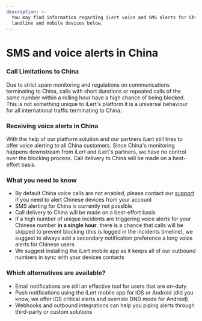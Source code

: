 ```yaml
---
description: >-
  You may find information regarding iLert voice and SMS alerts for Chinese
  landline and mobile devices below.
---
```


# SMS and voice alerts in China

### Call Limitations to China

Due to strict spam monitoring and regulations on communications terminating to China, calls with short durations or repeated calls of the same number within a rolling hour have a high chance of being blocked. This is not something unique to iLert's platform it is a universal behaviour for all international traffic terminating to China.

### Receiving voice alerts in China

With the help of our platform solution and our partners iLert still tries to offer voice alerting to all China customers. Since China's monitoring happens downstream from iLert and iLert's partners, we have no control over the blocking process. Call delivery to China will be made on a best-effort basis.

### What you need to know

* By default China voice calls are not enabled, please contact our [support](../../contact.md#support) if you need to alert Chinese devices from your account
* SMS alerting for China is currently not possible
* Call delivery to China will be made on a best-effort basis
* If a high number of unique incidents are triggering voice alerts for your Chinese number **in a single hour**, there is a chance that calls will be skipped to prevent blocking \(this is logged in the incidents timeline\), we suggest to always add a secondary notification preference a long voice alerts for Chinese users
* We suggest installing the iLert mobile app as it keeps all of our outbound numbers in sync with your devices contacts

### Which alternatives are available?

* Email notifications are still an effective tool for users that are on-duty
* Push notifications using the iLert mobile app for iOS or Android \(did you know, we offer iOS critical alerts and override DND mode for Android\)
* Webhooks and outbound integrations can help you piping alerts through third-party or custom solutions



